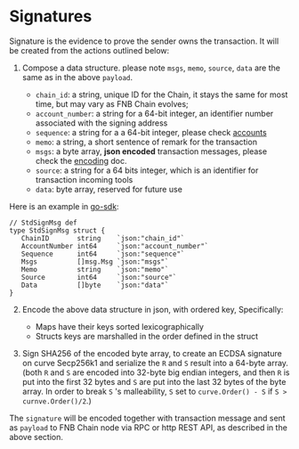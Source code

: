 # Signatures

Signature is the evidence to prove the sender owns the transaction. It will be created from the actions outlined below:

1. Compose a data structure. please note `msgs`, `memo`, `source`, `data` are the same as in the above `payload`.

    - `chain_id`: a string, unique ID for the Chain, it stays the same for most time, but may vary as FNB Chain evolves;
    - `account_number`: a string for a 64-bit integer, an identifier number associated with the signing address
    - `sequence`: a string for a a 64-bit integer, please check [accounts](accounts.md)
    - `memo`: a string, a short sentence of remark for the transaction
    - `msgs`: a byte array, **json encoded** transaction messages, please check the [encoding](encoding/encoding.md) doc.
    - `source`: a string for a 64 bits integer, which is an identifier for transaction incoming tools
    - `data`: byte array, reserved for future use

 Here is an example in [go-sdk](https://github.com/githubusername/githubrepo/go-sdk/blob/master/types/tx/stdsign.go#L22):
 ```golang
 // StdSignMsg def
type StdSignMsg struct {
	ChainID       string    `json:"chain_id"`
	AccountNumber int64     `json:"account_number"`
	Sequence      int64     `json:"sequence"`
	Msgs          []msg.Msg `json:"msgs"`
	Memo          string    `json:"memo"`
	Source        int64     `json:"source"`
	Data          []byte    `json:"data"`
}
 ```

2. Encode the above data structure in json, with ordered key, Specifically:

    - Maps have their keys sorted lexicographically
    - Structs keys are marshalled in the order defined in the struct


3. Sign SHA256 of the encoded byte array, to create an ECDSA signature on curve Secp256k1 and serialize the `R` and `S` result into a 64-byte array. (both `R` and `S` are encoded into 32-byte big endian integers, and then `R` is put into the first 32 bytes and `S` are put into the last 32 bytes of the byte array. In order to break `S` 's malleability, `S` set to `curve.Order() - S` if `S > curnve.Order()/2`.)

The `signature` will be encoded together with transaction message and sent as `payload` to FNB Chain node via RPC or http REST API, as described in the above section.
